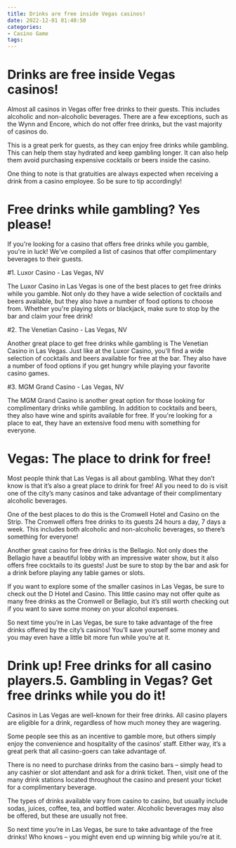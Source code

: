 ```yaml
---
title: Drinks are free inside Vegas casinos!
date: 2022-12-01 01:40:50
categories:
- Casino Game
tags:
---
```



#  Drinks are free inside Vegas casinos!

Almost all casinos in Vegas offer free drinks to their guests. This includes alcoholic and non-alcoholic beverages. There are a few exceptions, such as the Wynn and Encore, which do not offer free drinks, but the vast majority of casinos do.

This is a great perk for guests, as they can enjoy free drinks while gambling. This can help them stay hydrated and keep gambling longer. It can also help them avoid purchasing expensive cocktails or beers inside the casino.

One thing to note is that gratuities are always expected when receiving a drink from a casino employee. So be sure to tip accordingly!

#  Free drinks while gambling? Yes please!

If you're looking for a casino that offers free drinks while you gamble, you're in luck! We've compiled a list of casinos that offer complimentary beverages to their guests.

#1. Luxor Casino - Las Vegas, NV

The Luxor Casino in Las Vegas is one of the best places to get free drinks while you gamble. Not only do they have a wide selection of cocktails and beers available, but they also have a number of food options to choose from. Whether you're playing slots or blackjack, make sure to stop by the bar and claim your free drink!

#2. The Venetian Casino - Las Vegas, NV

Another great place to get free drinks while gambling is The Venetian Casino in Las Vegas. Just like at the Luxor Casino, you'll find a wide selection of cocktails and beers available for free at the bar. They also have a number of food options if you get hungry while playing your favorite casino games.

#3. MGM Grand Casino - Las Vegas, NV

The MGM Grand Casino is another great option for those looking for complimentary drinks while gambling. In addition to cocktails and beers, they also have wine and spirits available for free. If you're looking for a place to eat, they have an extensive food menu with something for everyone.

#  Vegas: The place to drink for free!

Most people think that Las Vegas is all about gambling. What they don’t know is that it’s also a great place to drink for free! All you need to do is visit one of the city’s many casinos and take advantage of their complimentary alcoholic beverages.

One of the best places to do this is the Cromwell Hotel and Casino on the Strip. The Cromwell offers free drinks to its guests 24 hours a day, 7 days a week. This includes both alcoholic and non-alcoholic beverages, so there’s something for everyone!

Another great casino for free drinks is the Bellagio. Not only does the Bellagio have a beautiful lobby with an impressive water show, but it also offers free cocktails to its guests! Just be sure to stop by the bar and ask for a drink before playing any table games or slots.

If you want to explore some of the smaller casinos in Las Vegas, be sure to check out the D Hotel and Casino. This little casino may not offer quite as many free drinks as the Cromwell or Bellagio, but it’s still worth checking out if you want to save some money on your alcohol expenses.

So next time you’re in Las Vegas, be sure to take advantage of the free drinks offered by the city’s casinos! You’ll save yourself some money and you may even have a little bit more fun while you’re at it.

#  Drink up! Free drinks for all casino players.5. Gambling in Vegas? Get free drinks while you do it!

Casinos in Las Vegas are well-known for their free drinks. All casino players are eligible for a drink, regardless of how much money they are wagering.

Some people see this as an incentive to gamble more, but others simply enjoy the convenience and hospitality of the casinos’ staff. Either way, it’s a great perk that all casino-goers can take advantage of.

There is no need to purchase drinks from the casino bars – simply head to any cashier or slot attendant and ask for a drink ticket. Then, visit one of the many drink stations located throughout the casino and present your ticket for a complimentary beverage.

The types of drinks available vary from casino to casino, but usually include sodas, juices, coffee, tea, and bottled water. Alcoholic beverages may also be offered, but these are usually not free.

So next time you’re in Las Vegas, be sure to take advantage of the free drinks! Who knows – you might even end up winning big while you’re at it.